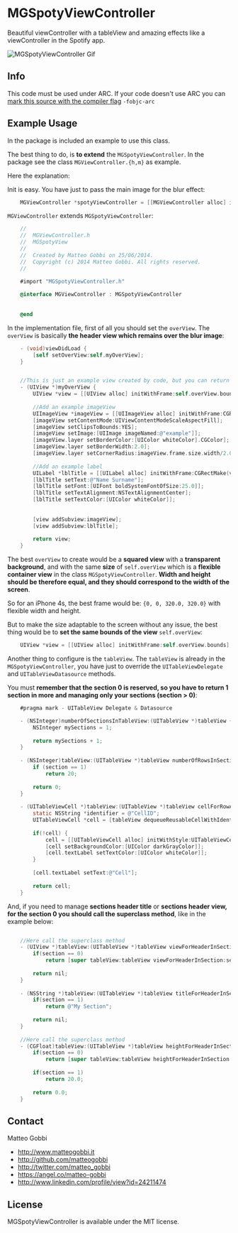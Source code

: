 MGSpotyViewController
=====================

Beautiful viewController with a tableView and amazing effects like a viewController in the Spotify app.

<img src="http://www.matteogobbi.it/files-hosting/MGSpotyViewVideo-smaller.gif" alt="MGSpotyViewController Gif" />

## Info

This code must be used under ARC. 
If your code doesn't use ARC you can [mark this source with the compiler flag](http://www.codeography.com/2011/10/10/making-arc-and-non-arc-play-nice.html) `-fobjc-arc` 

## Example Usage

In the package is included an example to use this class.

The best thing to do, is <b>to extend</b> the `MGSpotyViewController`.
In the package see the class `MGViewController.{h,m}` as example.

Here the explanation:

Init is easy. You have just to pass the main image for the blur effect:

``` objective-c
    MGViewController *spotyViewController = [[MGViewController alloc] initWithMainImage:[UIImage imageNamed:@"example"]];
```

`MGViewController` extends `MGSpotyViewController`:

``` objective-c
    //
    //  MGViewController.h
    //  MGSpotyView
    //
    //  Created by Matteo Gobbi on 25/06/2014.
    //  Copyright (c) 2014 Matteo Gobbi. All rights reserved.
    //

    #import "MGSpotyViewController.h"
    
    @interface MGViewController : MGSpotyViewController
    
    
    @end
```

In the implementation file, first of all you should set the `overView`. The `overView` is basically <b>the header view which remains over the blur image</b>:

``` objective-c
    - (void)viewDidLoad {
        [self setOverView:self.myOverView];
    }


    //This is just an example view created by code, but you can return any type of view.
    - (UIView *)myOverView {
        UIView *view = [[UIView alloc] initWithFrame:self.overView.bounds];
        
        //Add an example imageView
        UIImageView *imageView = [[UIImageView alloc] initWithFrame:CGRectMake(view.center.x-50.0, view.center.y-60.0, 100.0, 100.0)];
        [imageView setContentMode:UIViewContentModeScaleAspectFill];
        [imageView setClipsToBounds:YES];
        [imageView setImage:[UIImage imageNamed:@"example"]];
        [imageView.layer setBorderColor:[UIColor whiteColor].CGColor];
        [imageView.layer setBorderWidth:2.0];
        [imageView.layer setCornerRadius:imageView.frame.size.width/2.0];
        
        //Add an example label
        UILabel *lblTitle = [[UILabel alloc] initWithFrame:CGRectMake(view.center.x-120.0, view.center.y+50.0, 240.0, 50.0)];
        [lblTitle setText:@"Name Surname"];
        [lblTitle setFont:[UIFont boldSystemFontOfSize:25.0]];
        [lblTitle setTextAlignment:NSTextAlignmentCenter];
        [lblTitle setTextColor:[UIColor whiteColor]];
        
        
        [view addSubview:imageView];
        [view addSubview:lblTitle];
        
        return view;
    }
```

The best `overView` to create would be a <b>squared view</b> with a <b>transparent background</b>, and with the same <b>size</b> of `self.overView` which is a <b>flexible container view</b> in the class `MGSpotyViewController`.
<b>Width and height should be therefore equal, and they should correspond to the width of the screen</b>.

So for an iPhone 4s, the best frame would be: `{0, 0, 320.0, 320.0}` with flexible width and height.

But to make the size adaptable to the screen without any issue, the best thing would be to <b>set the same bounds of the view</b> `self.overView`:

``` objective-c
    UIView *view = [[UIView alloc] initWithFrame:self.overView.bounds];
```

Another thing to configure is the `tableView`. The `tableView` is already in the `MGSpotyViewController`, you have just to override the `UITableViewDelegate` and `UITableViewDatasource` methods.

You must <b>remember that the section 0 is reserved, so you have to return 1 section in more and managing only your sections (section > 0)</b>:

``` objective-c
    #pragma mark - UITableView Delegate & Datasource

    - (NSInteger)numberOfSectionsInTableView:(UITableView *)tableView {
        NSInteger mySections = 1;
        
        return mySections + 1;
    }
    
    - (NSInteger)tableView:(UITableView *)tableView numberOfRowsInSection:(NSInteger)section {    
        if (section == 1)
            return 20;
        
        return 0;
    }
    
    - (UITableViewCell *)tableView:(UITableView *)tableView cellForRowAtIndexPath:(NSIndexPath *)indexPath {
        static NSString *identifier = @"CellID";
        UITableViewCell *cell = [tableView dequeueReusableCellWithIdentifier:identifier];
        
        if(!cell) {
            cell = [[UITableViewCell alloc] initWithStyle:UITableViewCellStyleDefault reuseIdentifier:identifier];
            [cell setBackgroundColor:[UIColor darkGrayColor]];
            [cell.textLabel setTextColor:[UIColor whiteColor]];
        }
        
        [cell.textLabel setText:@"Cell"];
        
        return cell;
    }
```

And, if you need to manage <b>sections header title</b> or <b>sections header view, for the section 0 you should call the superclass method</b>, like in the example below:

```objective-c

    //Here call the superclass method
    - (UIView *)tableView:(UITableView *)tableView viewForHeaderInSection:(NSInteger)section {
        if(section == 0)
            return [super tableView:tableView viewForHeaderInSection:section];
        
        return nil;
    }
    
    - (NSString *)tableView:(UITableView *)tableView titleForHeaderInSection:(NSInteger)section {
        if(section == 1)
            return @"My Section";
        
        return nil;
    }
    
    //Here call the superclass method
    - (CGFloat)tableView:(UITableView *)tableView heightForHeaderInSection:(NSInteger)section {
        if(section == 0)
            return [super tableView:tableView heightForHeaderInSection:section];
        
        if(section == 1)
            return 20.0;
        
        return 0.0;
    }
```

## Contact

Matteo Gobbi

- http://www.matteogobbi.it
- http://github.com/matteogobbi
- http://twitter.com/matteo_gobbi
- https://angel.co/matteo-gobbi
- http://www.linkedin.com/profile/view?id=24211474

## License

MGSpotyViewController is available under the MIT license.
